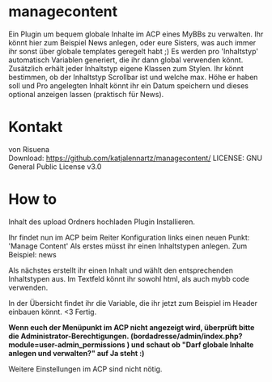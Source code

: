 # managecontent
Ein Plugin um bequem globale Inhalte im ACP eines MyBBs zu verwalten.
Ihr könnt hier zum Beispiel News anlegen, oder eure Sisters, was auch immer ihr sonst über globale templates geregelt habt ;) 
Es werden pro 'Inhaltstyp' automatisch Variablen generiert, die ihr dann global verwenden könnt. Zusätzlich erhält jeder Inhaltstyp eigene Klassen zum Stylen.
Ihr könnt bestimmen, ob der Inhaltstyp Scrollbar ist und welche max. Höhe er haben soll und Pro angelegten Inhalt könnt ihr ein Datum speichern und dieses optional anzeigen lassen (praktisch für News). 

# Kontakt
von Risuena  
Download: https://github.com/katjalennartz/managecontent/
LICENSE: GNU General Public License v3.0  
# How to
Inhalt des upload Ordners hochladen
Plugin Installieren.

Ihr findet nun im ACP beim Reiter Konfiguration links einen neuen Punkt: 'Manage Content'
Als erstes müsst ihr einen Inhaltstypen anlegen. 
Zum Beispiel: news

Als nächstes erstellt ihr einen Inhalt und wählt den entsprechenden Inhaltstypen aus.
Im Textfeld könnt ihr sowohl html, als auch mybb code verwenden.

In der Übersicht findet ihr die Variable, die ihr jetzt zum Beispiel im Header einbauen könnt. <3 
Fertig.


**Wenn euch der Menüpunkt im ACP nicht angezeigt wird, überprüft bitte die Administrator-Berechtigungen.
(bordadresse/admin/index.php?module=user-admin_permissions ) und schaut ob "Darf globale Inhalte anlegen und verwalten?" auf Ja steht :)**

Weitere Einstellungen im ACP sind nicht nötig. 
